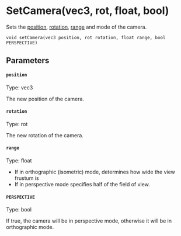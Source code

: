 # SetCamera(vec3, rot, float, bool)

Sets the [position](#position), [rotation](#rotation), [range](#range) and mode of the camera.

```
void setCamera(vec3 position, rot rotation, float range, bool PERSPECTIVE)
```

## Parameters

#### `position`
Type: vec3

The new position of the camera.

#### `rotation`
Type: rot

The new rotation of the camera.

#### `range`
Type: float

- If in orthographic (isometric) mode, determines how wide the view frustum is
- If in perspective mode specifies half of the field of view.

#### `PERSPECTIVE`
Type: bool

If true, the camera will be in perspective mode, otherwise it will be in orthographic mode.

